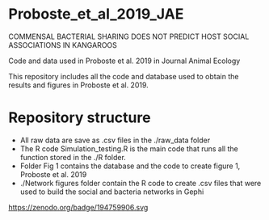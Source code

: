 # Proboste_et_al_2019_JAE
COMMENSAL BACTERIAL SHARING DOES NOT PREDICT HOST SOCIAL ASSOCIATIONS IN KANGAROOS

Code and data used in Proboste et al. 2019 in Journal Animal Ecology

This repository includes all the code and database used to obtain the results and figures in Proboste et al. 2019. 

# Repository structure
- All raw data are save as .csv files in the ./raw_data folder
- The R code Simulation_testing.R is the main code that runs all the function stored in the ./R folder. 
- Folder Fig 1 contains the database and the code to create figure 1, Proboste et al. 2019
- ./Network figures folder contain the R code to create .csv files that were used to build the social and bacteria networks in Gephi

https://zenodo.org/badge/194759906.svg
